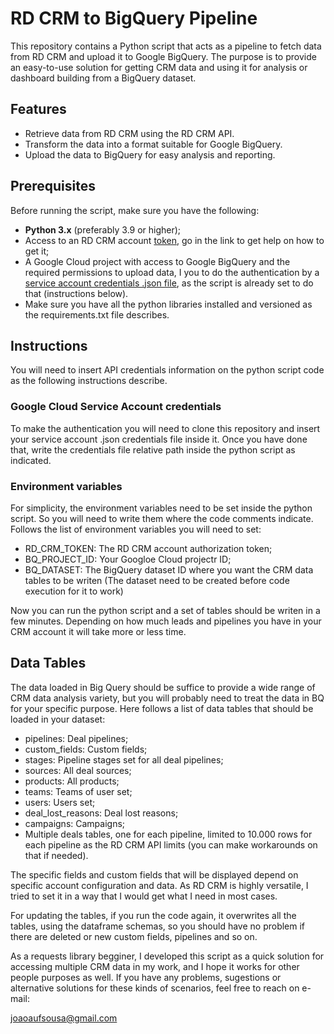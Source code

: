 # RD CRM to BigQuery Pipeline

This repository contains a Python script that acts as a pipeline to fetch data from RD CRM and upload it to Google BigQuery. The purpose is to provide an easy-to-use solution for getting CRM data and using it for analysis or dashboard building from a BigQuery dataset.

## Features

- Retrieve data from RD CRM using the RD CRM API.
- Transform the data into a format suitable for Google BigQuery.
- Upload the data to BigQuery for easy analysis and reporting.

## Prerequisites

Before running the script, make sure you have the following:

- **Python 3.x** (preferably 3.9 or higher);
- Access to an RD CRM account [token](https://ajuda.rdstation.com/s/article/Gerar-e-visualizar-Token?language=en_US), go in the link to get help on how to get it;
- A Google Cloud project with access to Google BigQuery and the required permissions to upload data, I you to do the authentication by a [service account credentials .json file](https://cloud.google.com/iam/docs/service-account-overview), as the script is already set to do that (instructions below). 
- Make sure you have all the python libraries installed and versioned as the requirements.txt file describes.

## Instructions

You will need to insert API credentials information on the python script code as the following instructions describe.

### Google Cloud Service Account credentials
To make the authentication you will need to clone this repository and insert your service account .json credentials file inside it. Once you have done that, write the credentials file relative path inside the python script as indicated.

### Environment variables
For simplicity, the environment variables need to be set inside the python script. So you will need to write them where the code comments indicate. Follows the list of environment variables you will need to set:

- RD_CRM_TOKEN: The RD CRM account authorization token;
- BQ_PROJECT_ID: Your Googloe Cloud projectr ID;
- BQ_DATASET: The BigQuery dataset ID where you want the CRM data tables to be writen (The dataset need to be created before code execution for it to work)

Now you can run the python script and a set of tables should be writen in a few minutes. Depending on how much leads and pipelines you have in your CRM account it will take more or less time.

## Data Tables

The data loaded in Big Query should be suffice to provide a wide range of CRM data analysis variety, but you will probably need to treat the data in BQ for your specific purpose. Here follows a list of data tables that should be loaded in your dataset:

- pipelines: Deal pipelines;
- custom_fields: Custom fields;
- stages: Pipeline stages set for all deal pipelines;
- sources: All deal sources;
- products: All products;
- teams: Teams of user set;
- users: Users set;
- deal_lost_reasons: Deal lost reasons;
- campaigns: Campaigns;
- Multiple deals tables, one for each pipeline, limited to 10.000 rows for each pipeline as the RD CRM API limits (you can make workarounds on that if needed).

The specific fields and custom fields that will be displayed depend on specific account configuration and data. As RD CRM is highly versatile, I tried to set it in a way that I would get what I need in most cases.

For updating the tables, if you run the code again, it overwrites all the tables, using the dataframe schemas, so you should have no problem if there are deleted or new custom fields, pipelines and so on.

As a requests library begginer, I developed this script as a quick solution for accessing multiple CRM data in my work, and I hope it works for other people purposes as well. If you have any problems, sugestions or alternative solutions for these kinds of scenarios, feel free to reach on e-mail:  

joaoaufsousa@gmail.com
